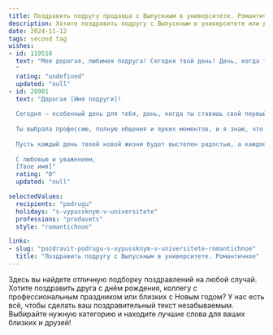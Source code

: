 ```yaml
---
title: Поздравить подругу продавца с Выпускным в университете. Романтичное
description: Хотите поздравить подругу с Выпускным в университете или другим праздником? Наш ИИ создаст незабываемое поздравление, а вы обязательно выделитесь среди других.  
date: 2024-11-12
tags: second tag
wishes:
- id: 119510
  text: "Моя дорогая, любимая подруга! Сегодня твой день! День, когда ты, сияющая, как утренняя звезда,  завершаешь свой университетский путь и открываешь новую, прекрасную главу своей жизни.  Пусть твой талант, твоя невероятная  способность находить подход к людям,  твоя  искренность и очарование,  с которыми ты будешь  профессионально  радовать своих клиентов, принесут тебе  успех и  радость в твоей карьере продавца.  Я желаю тебе  безграничного счастья,  любви,  ярких  впечатлений и исполнения всех самых заветных желаний!  С выпуском, моя дорогая!
  "
  rating: "undefined"
  updated: "null"
- id: 28901
  text: "Дорогая [Имя подруги]!
  
  Сегодня — особенный день для тебя, день, когда ты ставишь свой первый шаг в мир взрослых, уверенно выходя из стен университета. Поздравляю тебя с замечательным выпускным! Эта ступень открывает двери к новым возможностям и приключениям.
  
  Ты выбрала профессию, полную общения и ярких моментов, и я знаю, что в роли продавца ты сможешь подарить людям не только товары, но и немного тепла, улыбок и положительных эмоций. Твоя доброта и искренность обязательно найдут отклик в сердцах клиентов.
  
  Пусть каждый день твоей новой жизни будет выстелен радостью, а каждое начинание приносит только успех и удовлетворение. Я верю в тебя и уверен, что впереди у тебя много удивительных достижений!
  
  С любовью и уважением,
  [Твое имя]"
  rating: "0"
  updated: "null"

selectedValues:
  recipients: "podrugu"
  holidays: "s-vypussknym-v-universitete"
  professions: "prodavets"
  style: "romantichnoe"

links:
- slug: "pozdravit-podrugu-s-vypussknym-v-universitete-romantichnoe"
  title: "Поздравить подругу с Выпускным в университете. Романтичное"
---
```


Здесь вы найдете отличную подборку поздравлений на любой случай. 
Хотите поздравить друга с днём рождения, коллегу с профессиональным праздником или близких с Новым годом? У нас есть всё, чтобы сделать ваш поздравительный текст незабываемым. Выбирайте нужную категорию и находите лучшие слова для ваших близких и друзей!
